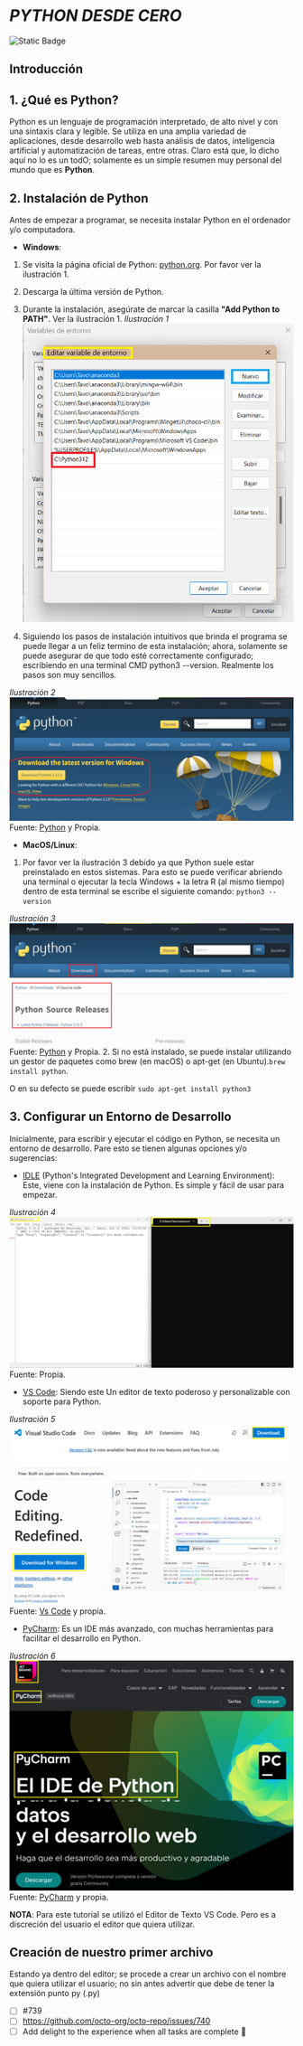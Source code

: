 # **_PYTHON DESDE CERO_**

![Static Badge](https://img.shields.io/badge/:badgeContent)

## **Introducción**

## **1. ¿Qué es Python?**

Python es un lenguaje de programación interpretado, de alto nivel y con una sintaxis clara y legible. Se utiliza en una amplia variedad de aplicaciones, desde desarrollo web hasta análisis de datos, inteligencia artificial y automatización de tareas, entre otras. Claro está que, lo dicho aquí no lo es un todO; solamente es un simple resumen muy personal del mundo que es **Python**.

## **2. Instalación de Python**

Antes de empezar a programar, se necesita instalar Python en el ordenador y/o computadora.

* **Windows**:

1. Se visita la página oficial de Python: [python.org](https://www.python.org/downloads/). Por favor ver la ilustración 1.

2. Descarga la última versión de Python.

3. Durante la instalación, asegúrate de marcar la casilla **"Add Python to PATH"**. Ver la ilustración 1.
_Ilustración 1_
![Path](assets/img/PythonPath.png "add to path")

4. Siguiendo los pasos de instalación intuitivos que brinda el programa se puede llegar a un feliz termino de esta instalación; ahora, solamente se puede asegurar  de que todo esté correctamente configurado; escribiendo en una terminal CMD python3 --version. Realmente los pasos son muy sencillos.

_Ilustración 2_
![Python](assets/img/InstalarPython.png "Descargar Python")
Fuente: [Python](<https://www.python.org/downloads/>) y Propia.

* **MacOS/Linux**:

1. Por favor ver la ilustración 3 debido ya que Python suele estar preinstalado en estos sistemas. Para esto se puede verificar abriendo una terminal o ejecutar la tecla Windows + la letra R (al mismo tiempo) dentro de esta terminal se escribe el siguiente comando: ```python3 --version```

_Ilustración 3_
![Python](assets/img/PythonLinux.png "Descargar Python otras versiones")
 Fuente: [Python](<https://www.python.org/downloads/>) y Propia.
2. Si no está instalado, se puede instalar utilizando un gestor de paquetes como brew (en macOS) o apt-get (en Ubuntu).```brew install python```.

O en su defecto se puede escribir ```sudo apt-get install python3```

## **3. Configurar un Entorno de Desarrollo**

Inicialmente, para escribir y ejecutar el código en Python, se necesita un entorno de desarrollo. Pare esto se tienen algunas opciones y/o sugerencias:

* [IDLE](https://docs.python.org/3/library/idle.html) (Python's Integrated Development and Learning Environment): Este, viene con la instalación de Python. Es simple y fácil de usar para empezar.

_Ilustración 4_
![Python IDLE](assets/img/pythonIdle.png "Python Idle")
Fuente: Propia.

* [VS Code](https://code.visualstudio.com/): Siendo este Un editor de texto poderoso y personalizable con soporte para Python.

_Ilustración 5_
![Vs Code](assets/img/VisualStudiCode.png)
Fuente: [Vs Code](https://code.visualstudio.com/) y propia.

* [PyCharm](https://www.jetbrains.com/es-es/pycharm/): Es un IDE más avanzado, con muchas herramientas para facilitar el desarrollo en Python.

_Ilustración 6_
![PyCharm](assets/img/PyCharmIDE.png "PyCharm")
Fuente: [PyCharm](https://www.jetbrains.com/es-es/pycharm/) y propia.

**NOTA**: Para este tutorial se utilizó el Editor de Texto VS Code. Pero es a discreción del usuario el editor que quiera utilizar.

## Creación de nuestro primer archivo

Estando ya dentro del editor; se procede a crear un archivo con el nombre que quiera utilizar el usuario; no sin antes advertir que debe de tener la extensión punto py (.py)

* [ ] #739
* [ ] <https://github.com/octo-org/octo-repo/issues/740>
* [ ] Add delight to the experience when all tasks are complete :tada:
